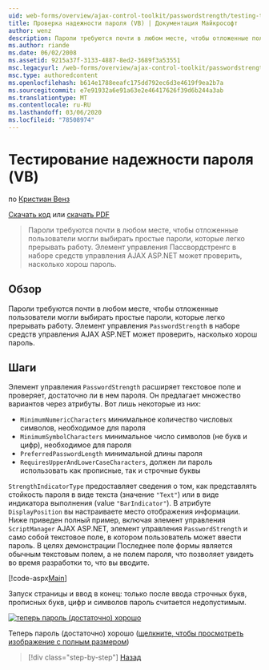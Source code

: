```yaml
---
uid: web-forms/overview/ajax-control-toolkit/passwordstrength/testing-the-strength-of-a-password-vb
title: Проверка надежности пароля (VB) | Документация Майкрософт
author: wenz
description: Пароли требуются почти в любом месте, чтобы отложенные пользователи могли выбирать простые пароли, которые легко прерывать работу. Элемент управления Пассвордстренгс в ASP. N...
ms.author: riande
ms.date: 06/02/2008
ms.assetid: 9215a37f-3133-4887-8ed2-3689f3a53551
msc.legacyurl: /web-forms/overview/ajax-control-toolkit/passwordstrength/testing-the-strength-of-a-password-vb
msc.type: authoredcontent
ms.openlocfilehash: b614e1788eeafc175dd792ec6d3e4619f9ea2b7a
ms.sourcegitcommit: e7e91932a6e91a63e2e46417626f39d6b244a3ab
ms.translationtype: MT
ms.contentlocale: ru-RU
ms.lasthandoff: 03/06/2020
ms.locfileid: "78508974"
---
```

# <a name="testing-the-strength-of-a-password-vb"></a>Тестирование надежности пароля (VB)

по [Кристиан Венз](https://github.com/wenz)

[Скачать код](https://download.microsoft.com/download/9/3/f/93f8daea-bebd-4821-833b-95205389c7d0/PasswordStrength0.vb.zip) или [скачать PDF](https://download.microsoft.com/download/2/d/c/2dc10e34-6983-41d4-9c08-f78f5387d32b/passwordstrength0VB.pdf)

> Пароли требуются почти в любом месте, чтобы отложенные пользователи могли выбирать простые пароли, которые легко прерывать работу. Элемент управления Пассвордстренгс в наборе средств управления AJAX ASP.NET может проверить, насколько хорош пароль.

## <a name="overview"></a>Обзор

Пароли требуются почти в любом месте, чтобы отложенные пользователи могли выбирать простые пароли, которые легко прерывать работу. Элемент управления `PasswordStrength` в наборе средств управления AJAX ASP.NET может проверить, насколько хорош пароль.

## <a name="steps"></a>Шаги

Элемент управления `PasswordStrength` расширяет текстовое поле и проверяет, достаточно ли в нем пароля. Он предлагает множество вариантов через атрибуты. Вот лишь некоторые из них:

- `MinimumNumericCharacters` минимальное количество числовых символов, необходимое для пароля
- `MinimumSymbolCharacters` минимальное число символов (не букв и цифр), необходимое для пароля
- `PreferredPasswordLength` минимальной длины пароля
- `RequiresUpperAndLowerCaseCharacters`, должен ли пароль использовать как прописные, так и строчные буквы

`StrengthIndicatorType` предоставляет сведения о том, как представлять стойкость пароля в виде текста (значение `"Text"`) или в виде индикатора выполнения (value `"BarIndicator"`). В атрибуте `DisplayPosition` вы настраиваете место отображения информации. Ниже приведен полный пример, включая элемент управления `ScriptManager` AJAX ASP.NET, элемент управления `PasswordStrength` и само собой текстовое поле, в котором пользователь может ввести пароль. В целях демонстрации Последнее поле формы является обычным текстовым полем, а не полем пароля, что позволяет увидеть во время разработки то, что вы вводите.

[!code-aspx[Main](testing-the-strength-of-a-password-vb/samples/sample1.aspx)]

Запуск страницы и ввод в конец: только после ввода строчных букв, прописных букв, цифр и символов пароль считается недопустимым.

[![теперь пароль (достаточно) хорошо](testing-the-strength-of-a-password-vb/_static/image2.png)](testing-the-strength-of-a-password-vb/_static/image1.png)

Теперь пароль (достаточно) хорошо ([щелкните, чтобы просмотреть изображение с полным размером](testing-the-strength-of-a-password-vb/_static/image3.png))

> [!div class="step-by-step"]
> [Назад](testing-the-strength-of-a-password-cs.md)
